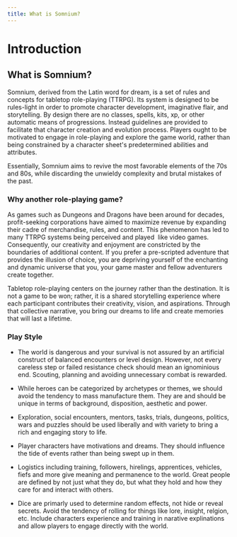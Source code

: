 ```yaml
---
title: What is Somnium?
---
```


# Introduction

## What is Somnium?

Somnium, derived from the Latin word for dream, is a set of rules and concepts for tabletop role-playing (TTRPG). Its system is designed to be rules-light in order to promote character development, imaginative flair, and storytelling. By design there are no classes, spells, kits, xp, or other automatic means of progressions. Instead guidelines are provided to facilitate that character creation and evolution process. Players ought to be motivated to engage in role-playing and explore the game world, rather than being constrained by a character sheet's predetermined abilities and attributes. 

Essentially, Somnium aims to revive the most favorable elements of the 70s and 80s, while discarding the unwieldy complexity and brutal mistakes of the past.


### Why another role-playing game?

As games such as Dungeons and Dragons have been around for decades, profit-seeking corporations have aimed to maximize revenue by expanding their cadre of merchandise, rules, and content. This phenomenon has led to many TTRPG systems being perceived and played  like video games. Consequently, our creativity and enjoyment are constricted by the boundaries of additional content. If you prefer a pre-scripted adventure that provides the illusion of choice, you are depriving yourself of the enchanting and dynamic universe that you, your game master and fellow adventurers create together.

Tabletop role-playing centers on the journey rather than the destination. It is not a game to be won; rather, it is a shared storytelling experience where each participant contributes their creativity, vision, and aspirations. Through that collective narrative, you bring our dreams to life and create memories that will last a lifetime.


### Play Style

- The world is dangerous and your survival is not assured by an artificial construct of balanced encounters or level design. However, not every careless step or failed resistance check should mean an ignominious end. Scouting, planning and avoiding unnecessary combat is rewarded.


- While heroes can be categorized by archetypes or themes, we should avoid the tendency to mass manufacture them. They are and should be unique in terms of background, disposition, aesthetic and power.


- Exploration, social encounters, mentors, tasks, trials, dungeons, politics, wars and puzzles should be used liberally and with variety to bring a rich and engaging story to life.


- Player characters have motivations and dreams. They should influence the tide of events rather than being swept up in them.


- Logistics including training, followers, hirelings, apprentices, vehicles, fiefs and more give meaning and permanence to the world. Great people are defined by not just what they do, but what they hold and how they care for and interact with others.

- Dice are primarly used to determine random effects, not hide or reveal secrets. Avoid the tendency of rolling for things like lore, insight, relgion, etc. Include characters experience and training in narative explinations and allow players to engage directly with the world.